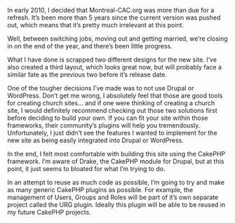 In early 2010, I decided that Montreal-CAC.org was more than due for a refresh. It’s been more than 5 years since the current version was pushed out, which means that it’s pretty much irrelevant at this point.

Well, between switching jobs, moving out and getting married, we’re closing in on the end of the year, and there’s been little progress.

What I have done is scrapped two different designs for the new site. I’ve also created a third layout, which looks great now, but will probably face a similar fate as the previous two before it’s release date.

One of the tougher decisions I’ve made was to not use Drupal or WordPress. Don’t get me wrong, I absolutely feel that those are good tools for creating church sites… and if one were thinking of creating a church site, I would definitely recommend checking out those two solutions first before deciding to build your own. If you can fit your site within those frameworks, their community’s plugins will help you tremendously. Unfortunately, I just didn’t see the features I wanted to implement for the new site as being easily integrated into Drupal or WordPress.

In the end, I felt most comfortable with building this site using the CakePHP framework. I’m aware of Drake, the CakePHP module for Drupal, but at this point, it just seems to bloated for what I’m trying to do.

In an attempt to reuse as much code as possible, I’m going to try and make as many generic CakePHP plugins as possible. For example, the management of Users, Groups and Roles will be part of it’s own separate project called the URG plugin. Ideally this plugin will be able to be reused in my future CakePHP projects.
